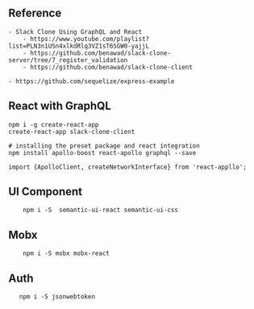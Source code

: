 ## Reference 
    - Slack Clone Using GraphQL and React
        - https://www.youtube.com/playlist?list=PLN3n1USn4xlkdRlq3VZ1sT6SGW0-yajjL
        - https://github.com/benawad/slack-clone-server/tree/7_register_validation
        - https://github.com/benawad/slack-clone-client

    - https://github.com/sequelize/express-example







## React with GraphQL
```
npm i -g create-react-app
create-react-app slack-clone-client

# installing the preset package and react integration
npm install apollo-boost react-apollo graphql --save
```

```
import {ApolloClient, createNetworkInterface} from 'react-appllo';
```

## UI Component
```    
    npm i -S  semantic-ui-react semantic-ui-css
```

## Mobx
```
    npm i -S mobx mobx-react
```

## Auth
```
   npm i -S jsonwebtoken
```